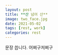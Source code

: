 ```yaml
---
layout: post
title: **산 넘어 산**
image: two_face.jpg
date: 2021-05-02 
tags: [rest, work]
categories: rest
---
```

문장 씁니다. 어쩌구저쩌구

